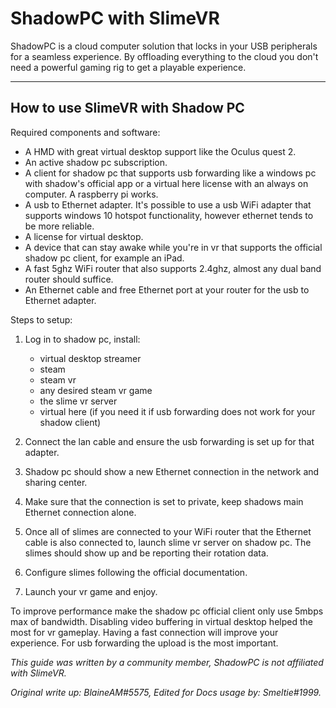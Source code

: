 # ShadowPC with SlimeVR

ShadowPC is a cloud computer solution that locks in your USB peripherals for a
seamless experience.
By offloading everything to the cloud you don't need a powerful gaming rig to
get a playable experience.

------

## How to use SlimeVR with Shadow PC

Required components and software:

- A HMD with great virtual desktop support like the Oculus quest 2.
- An active shadow pc subscription.
- A client for shadow pc that supports usb forwarding like a windows pc with
   shadow's official app or a virtual here license with an always on computer.
   A raspberry pi works.
- A usb to Ethernet adapter. It's possible to use a usb WiFi adapter that
   supports windows 10 hotspot functionality, however ethernet tends to be
   more reliable.
- A license for virtual desktop.
- A device that can stay awake while you're in vr that supports the official
   shadow pc client, for example an iPad.
- A fast 5ghz WiFi router that also supports 2.4ghz, almost any dual band router
   should suffice.
- An Ethernet cable and free Ethernet port at your router for the usb to
   Ethernet adapter.

Steps to setup:

1. Log in to shadow pc, install:
   - virtual desktop streamer
   - steam
   - steam vr
   - any desired steam vr game
   - the slime vr server
   - virtual here (if you need it if usb forwarding does not work for your
      shadow client)

2. Connect the lan cable and ensure the usb forwarding is set up for that adapter.
3. Shadow pc should show a new Ethernet connection in the network and sharing center.
4. Make sure that the connection is set to private, keep shadows main Ethernet
   connection alone.
5. Once all of slimes are connected to your WiFi router that the Ethernet cable
   is also connected to, launch slime vr server on shadow pc. The slimes should
   show up and be reporting their rotation data.
6. Configure slimes following the official documentation.
7. Launch your vr game and enjoy.

To improve performance make the shadow pc official client only use 5mbps max of bandwidth.
Disabling video buffering in virtual desktop helped the most for vr gameplay.
Having a fast connection will improve your experience.
For usb forwarding the upload is the most important.

*This guide was written by a community member, ShadowPC is not affiliated with SlimeVR.*

*Original write up: BlaineAM#5575, Edited for Docs usage by: Smeltie#1999.*
